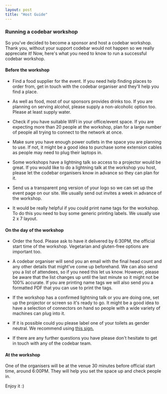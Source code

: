 ```yaml
---
layout: post
title: "Host Guide"
---
```


### Running a codebar workshop

So you've decided to become a sponsor and host a codebar workshop. Thank you, without your support codebar would not happen so we really appreciate it! Now, here's what you need to know to run a successful codebar workshop. 

#### Before the workshop

- Find a food supplier for the event. If you need help finding places to order from, get in touch with the codebar organiser and they'll help you find a place.

- As well as food, most of our sponsors provides drinks too. If you are planning on serving alcohol, please supply a non-alcoholic option too. Please at least supply water. 

- Check if you have suitable WIFI in your office/event space. If you are expecting more than 20 people at the workshop, plan for a large number of people all trying to connect to the network at once.

- Make sure you have enough power outlets in the space you are planning to use. If not, it might be a good idea to purchase some extension cables as people may need to plug their laptops in.

- Some workshops have a lightning talk so access to a projector would be great. If you would like to do a lightning talk at the workshop you host, please let the codebar organisers know in advance so they can plan for it.

- Send us a transparent png version of your logo so we can set up the event page on our site. We usually send out invites a week in advance of the workshop.

- It would be really helpful if you could print name tags for the workshop. To do this you need to buy some generic printing labels. We usually use 2 x 7 layout.

#### On the day of the workshop

- Order the food. Please ask to have it delivered by 6:30PM, the official start time of the workshop. Vegetarian and gluten-free options are important too.

- A codebar organiser will send you an email with the final head count and any other details that might've come up beforehand. We can also send you a list of attendees, so if you need this let us know. However, please be aware that the list changes up until the last minute so it might not be 100% accurate. If you are printing name tags we will also send you a formatted PDF that you can use to print the tags.

- If the workshop has a confirmed lightning talk or you are doing one, set up the projector or screen so it's ready to go. It might be a good idea to have a selection of connectors on hand so people with a wide variety of machines can plug into it.

- If it is possible could you please label one of your toilets as gender neutral. We recommend using [this sign.](http://www.uua.org/sites/live-new.uua.org/files/documents/lgbtq/gender_neutral_bathroom_11x17.pdf)

- If there are any further questions you have please don't hesitate to get in touch with any of the codebar team.

#### At the workshop

One of the organisers will be at the venue 30 minutes before official start time, around 6:00PM. They will help you set the space up and check people in.

Enjoy it :)